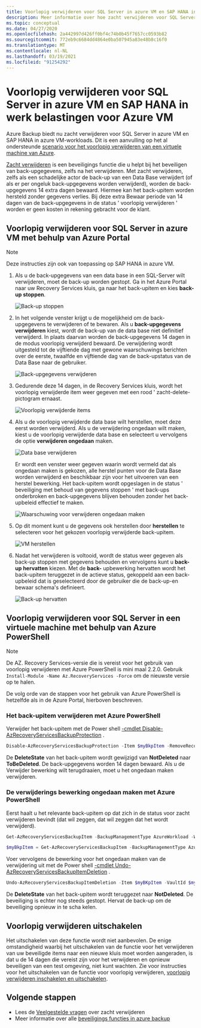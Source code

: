 ```yaml
---
title: Voorlopig verwijderen voor SQL Server in azure VM en SAP HANA in werk belastingen voor Azure VM
description: Meer informatie over hoe zacht verwijderen voor SQL Server in azure VM en SAP HANA in azure VM-workloads maakt back-ups veiliger.
ms.topic: conceptual
ms.date: 04/27/2020
ms.openlocfilehash: 2a442997d426ff0bf4c74b0b45f7657cc0593b82
ms.sourcegitcommit: 772eb9c6684dd4864e0ba507945a83e48b8c16f0
ms.translationtype: MT
ms.contentlocale: nl-NL
ms.lasthandoff: 03/19/2021
ms.locfileid: "91254292"
---
```

# <a name="soft-delete-for-sql-server-in-azure-vm-and-sap-hana-in-azure-vm-workloads"></a>Voorlopig verwijderen voor SQL Server in azure VM en SAP HANA in werk belastingen voor Azure VM

Azure Backup biedt nu zacht verwijderen voor SQL Server in azure VM en SAP HANA in azure VM-workloads. Dit is een aanvulling op het al ondersteunde [scenario voor het voorlopig verwijderen van een virtuele machine van Azure](soft-delete-virtual-machines.md).

[Zacht verwijderen](backup-azure-security-feature-cloud.md) is een beveiligings functie die u helpt bij het beveiligen van back-upgegevens, zelfs na het verwijderen. Met zacht verwijderen, zelfs als een schadelijke actor de back-up van een Data Base verwijdert (of als er per ongeluk back-upgegevens worden verwijderd), worden de back-upgegevens 14 extra dagen bewaard. Hiermee kan het back-upitem worden hersteld zonder gegevens verlies. Bij deze extra Bewaar periode van 14 dagen van de back-upgegevens in de status ' voorlopig verwijderen ' worden er geen kosten in rekening gebracht voor de klant.

## <a name="soft-delete-for-sql-server-in-azure-vm-using-azure-portal"></a>Voorlopig verwijderen voor SQL Server in azure VM met behulp van Azure Portal

>[!NOTE]
>Deze instructies zijn ook van toepassing op SAP HANA in azure VM.

1. Als u de back-upgegevens van een data base in een SQL-Server wilt verwijderen, moet de back-up worden gestopt. Ga in het Azure Portal naar uw Recovery Services kluis, ga naar het back-upitem en kies **back-up stoppen**.

   ![Back-up stoppen](./media/soft-delete-sql-saphana-in-azure-vm/stop-backup.png)

2. In het volgende venster krijgt u de mogelijkheid om de back-upgegevens te verwijderen of te bewaren. Als u **back-upgegevens verwijderen** kiest, wordt de back-up van de data base niet definitief verwijderd. In plaats daarvan worden de back-upgegevens 14 dagen in de modus voorlopig verwijderd bewaard. De verwijdering wordt uitgesteld tot de vijftiende dag met gewone waarschuwings berichten over de eerste, twaalfde en vijftiende dag van de back-upstatus van de Data Base naar de gebruiker.

   ![Back-upgegevens verwijderen](./media/soft-delete-sql-saphana-in-azure-vm/delete-backup-data.png)

3. Gedurende deze 14 dagen, in de Recovery Services kluis, wordt het voorlopig verwijderde item weer gegeven met een rood ' zacht-delete-pictogram ernaast.

   ![Voorlopig verwijderde items](./media/soft-delete-sql-saphana-in-azure-vm/soft-deleted-items.png)

4. Als u de voorlopig verwijderde data base wilt herstellen, moet deze eerst worden verwijderd. Als u de verwijdering ongedaan wilt maken, kiest u de voorlopig verwijderde data base en selecteert u vervolgens de optie **verwijderen ongedaan** maken.

   ![Data base verwijderen](./media/soft-delete-sql-saphana-in-azure-vm/undelete-database.png)

   Er wordt een venster weer gegeven waarin wordt vermeld dat als ongedaan maken is gekozen, alle herstel punten voor de Data Base worden verwijderd en beschikbaar zijn voor het uitvoeren van een herstel bewerking. Het back-upitem wordt opgeslagen in de status ' beveiliging met behoud van gegevens stoppen ' met back-ups onderbroken en back-upgegevens blijven behouden zonder het back-upbeleid effectief te maken.

   ![Waarschuwing voor verwijderen ongedaan maken](./media/soft-delete-sql-saphana-in-azure-vm/undelete-warning.png)

5. Op dit moment kunt u de gegevens ook herstellen door **herstellen** te selecteren voor het gekozen voorlopig verwijderde back-upitem.

   ![VM herstellen](./media/soft-delete-sql-saphana-in-azure-vm/restore-vm.png)

6. Nadat het verwijderen is voltooid, wordt de status weer gegeven als back-up stoppen met gegevens behouden en vervolgens kunt u **back-up hervatten** kiezen. Met de **back-** upbewerking hervatten wordt het back-upitem teruggezet in de actieve status, gekoppeld aan een back-upbeleid dat is geselecteerd door de gebruiker die de back-up-en bewaar schema's definieert.

   ![Back-up hervatten](./media/soft-delete-sql-saphana-in-azure-vm/resume-backup.png)

## <a name="soft-delete-for-sql-server-in-vm-using-azure-powershell"></a>Voorlopig verwijderen voor SQL Server in een virtuele machine met behulp van Azure PowerShell

>[!NOTE]
>De AZ. Recovery Services-versie die is vereist voor het gebruik van voorlopig verwijderen met Azure PowerShell is mini maal 2.2.0. Gebruik `Install-Module -Name Az.RecoveryServices -Force` om de nieuwste versie op te halen.

De volg orde van de stappen voor het gebruik van Azure PowerShell is hetzelfde als in de Azure Portal, hierboven beschreven.

### <a name="delete-the-backup-item-using-azure-powershell"></a>Het back-upitem verwijderen met Azure PowerShell

Verwijder het back-upitem met de Power shell [-cmdlet Disable-AzRecoveryServicesBackupProtection](/powershell/module/az.recoveryservices/disable-azrecoveryservicesbackupprotection) .

```powershell
Disable-AzRecoveryServicesBackupProtection -Item $myBkpItem -RemoveRecoveryPoints -VaultId $myVaultID -Force
```

De **DeleteState** van het back-upitem wordt gewijzigd van **NotDeleted** naar **ToBeDeleted**. De back-upgegevens worden 14 dagen bewaard. Als u de Verwijder bewerking wilt terugdraaien, moet u het ongedaan maken verwijderen.

### <a name="undoing-the-deletion-operation-using-azure-powershell"></a>De verwijderings bewerking ongedaan maken met Azure PowerShell

Eerst haalt u het relevante back-upitem op dat zich in de status voor zacht verwijderen bevindt (dat wil zeggen, dat wil zeggen dat het wordt verwijderd).

```powershell
Get-AzRecoveryServicesBackupItem -BackupManagementType AzureWorkload -WorkloadType SQLDataBase -VaultId $myVaultID | Where-Object {$_.DeleteState -eq "ToBeDeleted"}

$myBkpItem = Get-AzRecoveryServicesBackupItem -BackupManagementType AzureWorkload -WorkloadType SQLDataBase -VaultId $myVaultID -Name AppVM1
```

Voer vervolgens de bewerking voor het ongedaan maken van de verwijdering uit met de Power shell [-cmdlet Undo-AzRecoveryServicesBackupItemDeletion](/powershell/module/az.recoveryservices/undo-azrecoveryservicesbackupitemdeletion) .

```powershell
Undo-AzRecoveryServicesBackupItemDeletion -Item $myBKpItem -VaultId $myVaultID -Force
```

De **DeleteState** van het back-upitem wordt teruggezet naar **NotDeleted**. De beveiliging is echter nog steeds gestopt. Hervat de back-up om de beveiliging opnieuw in te scha kelen.

## <a name="how-to-disable-soft-delete"></a>Voorlopig verwijderen uitschakelen

Het uitschakelen van deze functie wordt niet aanbevolen. De enige omstandigheid waarbij het uitschakelen van de functie voor het verwijderen van uw beveiligde items naar een nieuwe kluis moet worden aangeraden, is dat u de 14 dagen die vereist zijn voor het verwijderen en opnieuw beveiligen van een test omgeving, niet kunt wachten. Zie voor instructies voor het uitschakelen van de functie voor voorlopig verwijderen, [voorlopig verwijderen inschakelen en uitschakelen](backup-azure-security-feature-cloud.md#enabling-and-disabling-soft-delete).

## <a name="next-steps"></a>Volgende stappen

- Lees de [Veelgestelde vragen](backup-azure-security-feature-cloud.md#frequently-asked-questions) over zacht verwijderen
- Meer informatie over alle [beveiligings functies in azure backup](security-overview.md)
